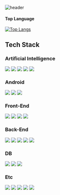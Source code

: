 ![header](https://capsule-render.vercel.app/api?type=slice&color=gradient&height=160&section=header&text=Hi!%20I'm%20Juni!&fontAlign=50&fontAlignY=70&fontSize=90&fontColor=000000)

<h4>Top Language</h4>

[![Top Langs](https://github-readme-stats.vercel.app/api/top-langs/?username=juni5184&exclude_repo=hackathon&layout=compact&langs_count=10)](https://github.com/anuraghazra/github-readme-stats)


## Tech Stack

### Artificial Intelligence
<img src="https://img.shields.io/badge/Python-3776AB?&style=flat-square&logo=Python&logoColor=white"/> <img src="https://img.shields.io/badge/Tensorflow-ff6f00?&style=flat-square&logo=Tensorflow&logoColor=white"/> <img src="https://img.shields.io/badge/PyTorch-ee4c2c?&style=flat-square&logo=Pytorch&logoColor=white"/> <img src="https://img.shields.io/badge/Anaconda-44A833?style=flat-square&logo=Anaconda&logoColor=white"/>  <img src="https://img.shields.io/badge/Junpyter-f37626?&style=flat-square&logo=Jupyter&logoColor=white"/> 

### Android
<img src="https://img.shields.io/badge/Android-3DDC84?style=flat-square&logo=Android&logoColor=white"/> <img src="https://img.shields.io/badge/Kotlin-3DDC84?style=flat-square&logo=Kotlin&logoColor=white"/> <img src="https://img.shields.io/badge/Java-007396?style=flat-square&logo=Java&logoColor=white"/>


### Front-End
<img src="https://img.shields.io/badge/HTML5-E34F26?style=flat-square&logo=HTML5&logoColor=white"/> <img src="https://img.shields.io/badge/CSS3-1572B6?style=flat-square&logo=CSS3&logoColor=white"/> <img src="https://img.shields.io/badge/Javascript-F7DF1E?style=flat-square&logo=Javascript&logoColor=white"/> <img src="https://img.shields.io/badge/jQuery-0769AD?style=flat-square&logo=jQuery&logoColor=white"/>

### Back-End
<img src="https://img.shields.io/badge/Linux-FCC624?style=flat-square&logo=linux&logoColor=black"/> <img src="https://img.shields.io/badge/Amazon EC2-ff9900?style=flat-square&logo=AmazonEc2&logoColor=white"/> <img src="https://img.shields.io/badge/Amazon S3-FF9900?style=flat-square&logo=AmazonS3&logoColor=white"/> <img src="https://img.shields.io/badge/Apache-D22128?style=flat-square&logo=Apache&logoColor=white"/> <img src="https://img.shields.io/badge/PHP-777BB4?style=flat-square&logo=PHP&logoColor=white"/>

### DB
<img src="https://img.shields.io/badge/MySQL-4479A1?style=flat-square&logo=MySQL&logoColor=white"/> <img src="https://img.shields.io/badge/MSSQL-5e5e5e?style=flat-square&logo=MSSQL&logoColor=white"/> <img src="https://img.shields.io/badge/SQLite-003B57?style=flat-square&logo=SQLite&logoColor=white"/>

### Etc
<img src="https://img.shields.io/badge/Unity-FFFFFF?style=flat-square&logo=Unity&logoColor=black"/> <img src="https://img.shields.io/badge/C Sharp-239120?style=flat-square&logo=CSharp&logoColor=white"/> <img src="https://img.shields.io/badge/VSTO-CC3333?style=flat-square&logo=VSTO&logoColor=white"/> <img src="https://img.shields.io/badge/. NET-512bd4?style=flat-square&logo=.Net&logoColor=white"/> <img src="https://img.shields.io/badge/C++-00599C?style=flat-square&logo=C++&logoColor=white"/>
